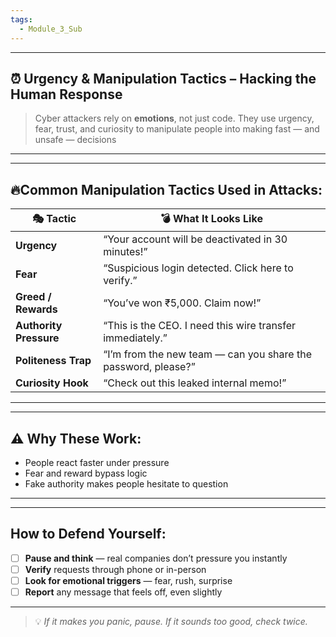 ```yaml
---
tags:
  - Module_3_Sub
---
```

---

## ⏰ **Urgency & Manipulation Tactics – Hacking the Human Response**

> Cyber attackers rely on **emotions**, not just code.
> They use urgency, fear, trust, and curiosity to manipulate people into making fast — and unsafe — decisions

---


---

## 🔥**Common Manipulation Tactics Used in Attacks:**

| 🎭 **Tactic**          | 💣 **What It Looks Like**                                     |
| ---------------------- | ------------------------------------------------------------- |
| **Urgency**            | “Your account will be deactivated in 30 minutes!”             |
| **Fear**               | “Suspicious login detected. Click here to verify.”            |
| **Greed / Rewards**    | “You’ve won ₹5,000. Claim now!”                               |
| **Authority Pressure** | “This is the CEO. I need this wire transfer immediately.”     |
| **Politeness Trap**    | “I’m from the new team — can you share the password, please?” |
| **Curiosity Hook**     | “Check out this leaked internal memo!”                        |

---


---
## ⚠️ **Why These Work:**

- People react faster under pressure
- Fear and reward bypass logic
- Fake authority makes people hesitate to question

---


---

## **How to Defend Yourself:**

- [ ] **Pause and think** — real companies don’t pressure you instantly
- [ ] **Verify** requests through phone or in-person
- [ ] **Look for emotional triggers** — fear, rush, surprise
- [ ] **Report** any message that feels off, even slightly

---


> 💡 _If it makes you panic, pause. If it sounds too good, check twice._

